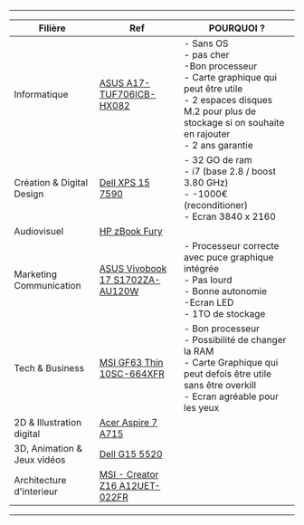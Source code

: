 
---
|Filière|Ref|POURQUOI ?|
|-|-|-|
|Informatique|[ASUS A17-TUF706ICB-HX082](https://www.ldlc.com/fiche/PB00503445.html)|- Sans OS <br> - pas cher  <br> -Bon processeur <br> - Carte graphique qui peut être utile <br> - 2 espaces disques M.2 pour plus de stockage si on souhaite en rajouter <br> - 2 ans garantie |
|Création & Digital Design|[Dell XPS 15 7590](https://www.backmarket.fr/fr-fr/p/dell-xps-15-9560-15-core-i7-28-ghz-ssd-1-to-32-go-azerty-francais/95a5bf29-8266-4f50-ab5e-054ec97e764b?shopping=gmc&gclid=Cj0KCQiAsdKbBhDHARIsANJ6-jfKhkMtGpo5vrvnNDttyg5EQVg8VMShYqC-LqPQaYI7_LkUqIKgl60aAgxgEALw_wcB#%3Fl=10&l=10)| - 32 GO de ram <br> - i7 (base 2.8 / boost 3.80 GHz) <br> - -1000€ (reconditioner) <br> - Ecran 3840 x 2160 |
|Audiovisuel |[HP zBook Fury](https://www.hp.com/fr-fr/shop/product.aspx?id=314J4EA&opt=ABF&sel=WKS&source=google&channel=cpc&adcampaign=HP-GSC-Pmax-Laptops-Aged-LE-FR&addisttype=xpla&kw=&adid=&gclid=Cj0KCQiAsdKbBhDHARIsANJ6-jes2jQQXDULPp24PHaRTG2vY5yQVbInSFRLnSbFfHb8VDxtanbO8y0aArFsEALw_wcB&gclsrc=aw.ds)||
|Marketing Communication|[ASUS Vivobook 17 S1702ZA-AU120W](https://www.ldlc.com/fiche/PB00527709.html)| - Processeur correcte avec puce graphique intégrée <br> - Pas lourd <br> - Bonne autonomie <br> -Ecran LED <br> - 1TO de stockage |
|Tech & Business |[MSI GF63 Thin 10SC-664XFR](https://www.materiel.net/produit/202107150021.html)|- Bon processeur <br> - Possibilité de changer la RAM <br> - Carte Graphique qui peut defois être utile sans être overkill <br> - Ecran agréable pour les yeux |
|2D & Illustration digital|[Acer Aspire 7 A715](https://store.acer.com/fr-fr/acer-aspire-7-ordinateur-portable-a715-42g-noir-nh-qe5ef-002)||
|3D, Animation & Jeux vidéos|[Dell G15 5520](https://www.amazon.fr/dp/B0B6Y1DLBW?tag=3dstation-21&linkCode=ogi&th=1)||
|Architecture d'interieur|[MSI - Creator Z16 A12UET-022FR](https://www.rueducommerce.fr/p-creator-z16-a12uet-022fr-msi-3363186-28409.html?articleOfferId=29381262)||
---